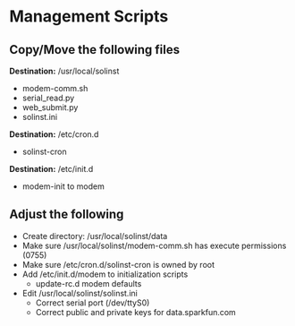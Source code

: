 # Management Scripts

## Copy/Move the following files
**Destination:** /usr/local/solinst
- modem-comm.sh
- serial_read.py
- web_submit.py
- solinst.ini

**Destination:** /etc/cron.d
- solinst-cron

**Destination:** /etc/init.d
- modem-init to modem

## Adjust the following
- Create directory: /usr/local/solinst/data
- Make sure /usr/local/solinst/modem-comm.sh has execute permissions (0755)
- Make sure /etc/cron.d/solinst-cron is owned by root
- Add /etc/init.d/modem to initialization scripts
	- update-rc.d modem defaults
- Edit /usr/local/solinst/solinst.ini
	- Correct serial port (/dev/ttyS0)
	- Correct public and private keys for data.sparkfun.com
